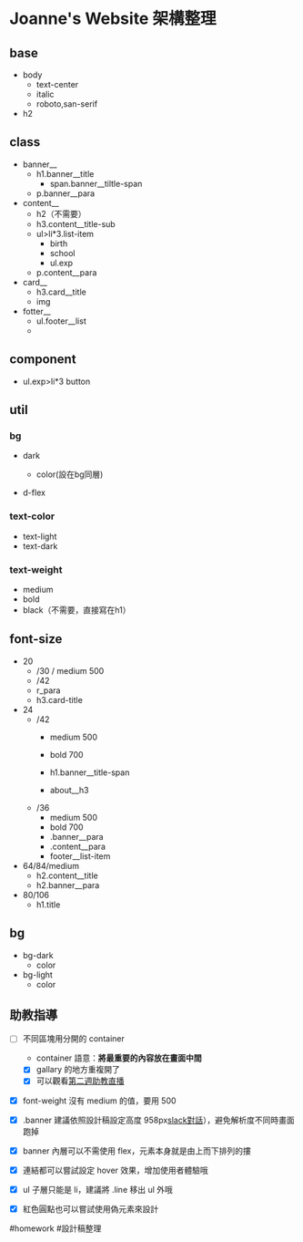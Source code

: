 # Joanne's Website 架構整理
## base
- body
	- text-center
	- italic
	- roboto,san-serif
- h2
## class
- banner__
	- h1.banner__title
		- span.banner__tiltle-span
	- p.banner__para
- content__
	- h2（不需要）
	- h3.content__title-sub
	- ul>li*3.list-item
		- birth
		- school
		- ul.exp
	- p.content__para
- card__
	- h3.card__title
	- img
- fotter__
	- ul.footer__list
	- 
## component
- ul.exp>li*3
button
## util
### bg
-   dark
	-   color(設在bg同層)

-   d-flex
### text-color
- text-light	
- text-dark
### text-weight
- medium
- bold
- black（不需要，直接寫在h1）


## font-size

-   20
	-   /30 / medium 500
	-   /42
	-   r_para
	-   h3.card-title
-   24
	-   /42
		-   medium 500
		-   bold 700
		
		-   h1.banner__title-span	      
		-   about__h3
	-   /36
		-   medium 500
		-   bold 700
		-   .banner__para
		-   .content__para
		-   footer__list-item
-   64/84/medium
	-   h2.content__title
	-   h2.banner__para
-   80/106
	-   h1.title

## bg

-   bg-dark
	-   color
-   bg-light
	-   color





## 助教指導
-   [ ] 不同區塊用分開的 container 
	-   container 語意：**將最重要的內容放在畫面中間**
	- [x]  gallary 的地方重複開了
	- [x]  可以觀看[第二週助教直播](https://courses.hexschool.com/courses/2020112/lectures/33513281)
-  [x] font-weight 沒有 medium 的值，要用 500
-   [x] .banner 建議依照設計稿設定高度 958px[slack對話](https://hexschool-share.slack.com/archives/C0201HR4W5P/p1625934891322900)），避免解析度不同時畫面跑掉
-   [x] banner 內層可以不需使用 flex，元素本身就是由上而下排列的摟
-   [x] 連結都可以嘗試設定 hover 效果，增加使用者體驗哦
-  [x]  ul 子層只能是 li，建議將 .line 移出 ul 外哦
-   [x] 紅色圓點也可以嘗試使用偽元素來設計



#homework #設計稿整理

